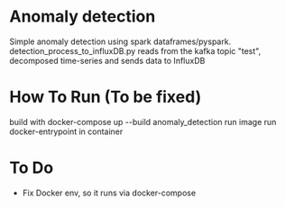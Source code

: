 # Anomaly detection

Simple anomaly detection using spark dataframes/pyspark. 
detection_process_to_influxDB.py reads from the kafka topic "test", decomposed time-series and sends data to InfluxDB


# How To Run (To be fixed)
build with docker-compose up --build anomaly_detection
run image
run docker-entrypoint in container

# To Do 

- Fix Docker env, so it runs via docker-compose





